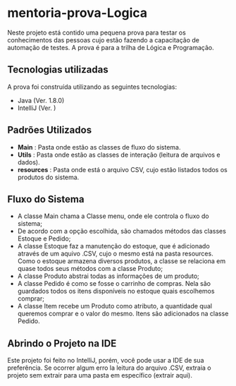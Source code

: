 # mentoria-prova-Logica 
Neste projeto está contido uma pequena prova para testar os conhecimentos das pessoas cujo estão fazendo a capacitação de automação de testes. A prova é para a trilha de Lógica e Programação.

## Tecnologias utilizadas
A prova foi construída utilizando as seguintes tecnologias:
- Java (Ver. 1.8.0)
- IntelliJ (Ver. )

## Padrões Utilizados
- **Main** : Pasta onde estão as classes de fluxo do sistema.
- **Utils** : Pasta onde estão as classes de interação (leitura de arquivos e dados).
- **resources** : Pasta onde está o arquivo CSV, cujo estão listados todos os produtos do sistema.


## Fluxo do Sistema
 - A classe Main chama a Classe menu, onde ele controla o fluxo do sistema;
 - De acordo com a opção escolhida, são chamados métodos das classes Estoque e Pedido;
 - A classe Estoque faz a manutenção do estoque, que é adicionado através de um aquivo .CSV, cujo o mesmo está na pasta resources. Como o estoque armazena diversos produtos, a classe se relaciona em quase todos seus métodos com a classe Produto;
 - A classe Produto abstrai todas as informações de um produto;
 - A classe Pedido é como se fosse o carrinho de compras. Nela são guardados todos os itens disponíveis no estoque quais escolhemos comprar;
 - A classe Item recebe um Produto como atributo, a quantidade qual queremos comprar e o valor do mesmo. Itens são adicionados na classe Pedido.

 ## Abrindo o Projeto na IDE
 Este projeto foi feito no IntelliJ, porém, você pode usar a IDE de sua preferência.
 Se ocorrer algum erro la leitura do arquivo .CSV, extraia o projeto sem extrair para uma pasta em específico (extrair aqui).
